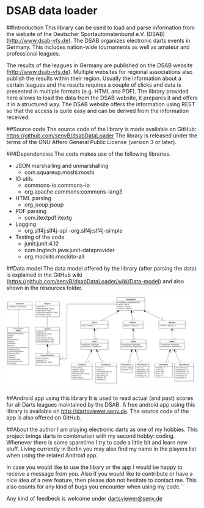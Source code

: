 # DSAB data loader

##Introduction
This library can be used to load and parse information from the website of the Deutscher Sportautomatenbund e.V. (DSAB) (http://www.dsab-vfs.de).
The DSAB organizes electronic darts events in Germany. This includes nation-wide tournaments as well as amateur and professional leagues.

The results of the leagues in Germany are published on the DSAB website (http://www.dsab-vfs.de). Multiple websites for regional associations also publish the results within their region. Usually the information about a certain leagues and the results requires a couple of clicks and data is presented in multiple formats (e.g. HTML and PDF).
The library provided here allows to load the data from the DSAB website, it prepares it and offers it in a structured way. The DSAB website offers the information using REST so that the access is quite easy and can be derived from the information received.

##Source code
The source code of the library is made available on GitHub: https://github.com/senvB/dsabDataLoader
The library is released under the terms of the GNU Affero General Public License (version 3 or later).

###Dependencies
The code makes use of the following libraries.

- JSON marshalling and unmarshalling
  - com.squareup.moshi:moshi
- IO utils
  - commons-io:commons-io
  - org.apache.commons:commons-lang3
- HTML parsing
  - org.jsoup:jsoup
- PDF parsing
  - com.itextpdf:itextg
- Logging
  - org.slf4j:slf4j-api
  -org.slf4j:slf4j-simple
- Testing of the code
  - junit:junit:4.12
  - com.tngtech.java:junit-dataprovider
  - org.mockito:mockito-all
 

##Data model
The data model offered by the library (after parsing the data) is explained in the GitHub wiki (https://github.com/senvB/dsabDataLoader/wiki/Data-model) and also shown in the resources folder.

![alternativer Text](src/main/resources/DsabDataLoader-DataModel.jpg "Data model")

##Android app using this library
It is used to read actual (and past) scores for all Darts leagues maintained by the DSAB. A free android app using this library is available on http://dartsviewer.senv.de. The source code of the app is also offered on GitHub.

##About the author
I am playing electronic darts as one of my hobbies. This project brings darts in combination with my second hobby: coding. Whenever there is some sparetime I try to code a little bit and learn new stuff.
Living currently in Berlin you may also find my name in the players list when using the related Android app.

In case you would like to use the libary or the app I would be happy to receive a message from you. Also if you would like to contribute or have a nice idea of a new feature, then please don not hesitate to contact me. This also counts for any kind of bugs you encounter when using my code.``

Any kind of feedbeck is welcome under <a href="dartsviewerfeedback@senv.de">dartsviewer@senv.de</a>
